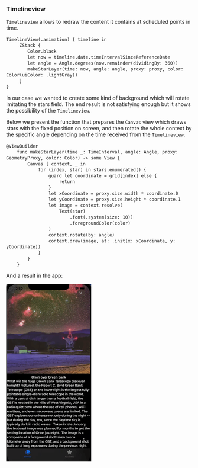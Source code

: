 ### Timelineview

`Timelineview` allows to redraw the content it contains at scheduled points in time.

```
TimelineView(.animation) { timeline in
     ZStack {
        Color.black
        let now = timeline.date.timeIntervalSinceReferenceDate
        let angle = Angle.degrees(now.remainder(dividingBy: 360))
        makeStarLayer(time: now, angle: angle, proxy: proxy, color: Color(uiColor: .lightGray))
     }
}
```

In our case we wanted to create some kind of background which will rotate imitating the stars field. The end result is not satisfying enough but it shows the possibility of the `Timelineview`.

Below we present the function that prepares the `Canvas` view which draws stars with the fixed position on screen, and then rotate the whole context by the specific angle depending on the time received from the `Timelineview`.

```
@ViewBuilder
    func makeStarLayer(time _: TimeInterval, angle: Angle, proxy: GeometryProxy, color: Color) -> some View {
        Canvas { context, _ in
            for (index, star) in stars.enumerated() {
                guard let coordinate = grid[index] else {
                    return
                }
                let xCoordinate = proxy.size.width * coordinate.0
                let yCoordinate = proxy.size.height * coordinate.1
                let image = context.resolve(
                    Text(star)
                        .font(.system(size: 10))
                        .foregroundColor(color)
                )
                context.rotate(by: angle)
                context.draw(image, at: .init(x: xCoordinate, y: yCoordinate))
            }
        }
    }
```

And a result in the app:

![giphy](uploads/82da8b713257db1117d2df6fdc6ad79b/giphy.gif)
